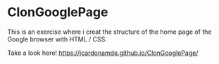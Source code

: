 # ClonGooglePage
This is an exercise where i creat the structure of the home page of the Google browser with HTML / CSS.

Take a look here! https://jcardonamde.github.io/ClonGooglePage/
